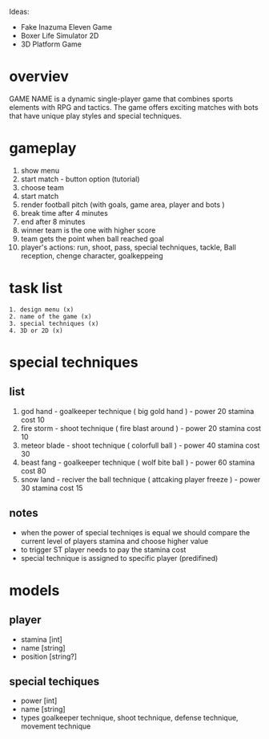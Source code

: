 Ideas:
- Fake Inazuma Eleven Game
- Boxer Life Simulator 2D
- 3D Platform Game

# overviev
  GAME NAME is a dynamic single-player game that combines sports elements with RPG and tactics. The game offers exciting matches with bots that have unique play styles and special techniques.

# gameplay
  1. show menu
  2. start match - button option  (tutorial)
  3. choose team
  4. start match 
  5. render football pitch (with goals, game area, player and bots )
  6. break time after 4 minutes
  7. end after 8 minutes 
  8. winner team is the one with higher score
  9. team gets the point when ball reached goal 
  10. player's actions: run, shoot, pass, special techniques, tackle, Ball reception, chenge character, goalkeppeing

  # task list 
    1. design menu (x)
    2. name of the game (x)
    3. special techniques (x)
    4. 3D or 2D (x)
  
  # special techniques
  ## list

  1. god hand - goalkeeper technique ( big gold hand ) - power 20 stamina cost 10 
  2. fire storm - shoot technique ( fire blast around ) - power 20 stamina cost 10
  3. meteor blade - shoot technique ( colorfull ball ) - power 40 stamina cost 30 
  4. beast fang - goalkeeper technique ( wolf bite ball ) - power 60 stamina cost 80
  5. snow land - reciver the ball technique ( attcaking player freeze ) - power 30 stamina cost 15

  ## notes
  - when the power of special techniqes is equal we should compare the current level of players stamina and choose higher value
  - to trigger ST player needs to pay the stamina cost
  - special technique is assigned to specific player (predifined)
  
  # models
  
  ## player
  - stamina [int]
  - name [string]
  - position [string?]
  ## special techiques
  - power [int]
  - name [string]
  - types goalkeeper technique, shoot technique, defense  technique, movement technique 
  